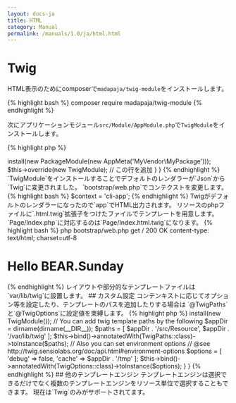 ```yaml
---
layout: docs-ja
title: HTML
category: Manual
permalink: /manuals/1.0/ja/html.html
---
```


# Twig

HTML表示のためにcomposerで`madapaja/twig-module`をインストールします。

{% highlight bash %}
composer require madapaja/twig-module
{% endhighlight %}

次にアプリケーションモジュール`src/Module/AppModule.php`で`TwigModule`をインストールします。

{% highlight php %}
<?php

use BEAR\AppMeta\AppMeta;
use BEAR\Package\PackageModule;
use Madapaja\TwigModule\TwigModule; // この行を追加
use Ray\Di\AbstractModule;

class AppModule extends AbstractModule
{
    protected function configure()
    {
        $this->install(new PackageModule(new AppMeta('MyVendor\MyPackage')));
        $this->override(new TwigModule); // この行を追加
    }
}
{% endhighlight %}

`TwigModule`をインストールすることでデフォルトのレンダラーが`Json`から`Twig`に変更されました。
`bootstrap/web.php`でコンテクストを変更します。

{% highlight bash %}
$context = 'cli-app';
{% endhighlight %}
Twigがデフォルトのレンダラーになったので`app`でHTML出力されます。
リソースのphpファイルに`.html.twig`拡張子をつけたファイルでテンプレートを用意します。
`Page/Index.php`に対応するのは`Page/Index.html.twig`になります。

{% highlight bash %}
php bootstrap/web.php get /
200 OK
content-type: text/html; charset=utf-8

<h1>Hello BEAR.Sunday</h1>
{% endhighlight %}

レイアウトや部分的なテンプレートファイルは`var/lib/twig`に設置します。

## カスタム設定

コンテンキストに応じてオプション等を設定したり、テンプレートのパスを追加したりする場合は
`@TwigPaths`と`@TwigOptions`に設定値を束縛します。

{% highlight php %}
<?php

namespace MyVendor\MyPackage\Module;

use Madapaja\TwigModule\Annotation\TwigOptions;
use Madapaja\TwigModule\Annotation\TwigPaths;
use Madapaja\TwigModule\TwigModule;
use Ray\Di\AbstractModule;

class AppModule extends AbstractModule
{
    protected function configure()
    {
        $this->install(new TwigModule());

        // You can add twig template paths by the following
        $appDir = dirname(dirname(__DIR__));
        $paths = [
            $appDir . '/src/Resource',
            $appDir . '/var/lib/twig'
        ];
        $this->bind()->annotatedWith(TwigPaths::class)->toInstance($paths);

        // Also you can set environment options
        // @see http://twig.sensiolabs.org/doc/api.html#environment-options
        $options = [
            'debug' => false,
            'cache' => $appDir . '/tmp'
        ];
        $this->bind()->annotatedWith(TwigOptions::class)->toInstance($options);
    }
}
{% endhighlight %}

## 他のテンプレートエンジン

テンプレートエンジンは選択できるだけでなく複数のテンプレートエンジンをリソース単位で選択することもできます。
現在は`Twig`のみがサポートされてます。

